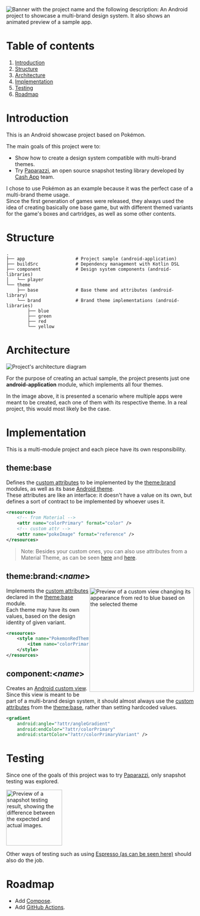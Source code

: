 <img src="https://user-images.githubusercontent.com/35379633/152901416-1f8cf4f0-45ba-44e0-973d-91dc64e463f6.gif" alt="Banner with the project name and the following description: An Android project to showcase a multi-brand design system. It also shows an animated preview of a sample app."/>

# Table of contents
1. [Introduction](#introduction)
2. [Structure](#structure)
3. [Architecture](#architecture)
4. [Implementation](#implementation)
5. [Testing](#testing)
6. [Roadmap](#roadmap)

# Introduction
This is an Android showcase project based on Pokémon.

The main goals of this project were to:
- Show how to create a design system compatible with multi-brand themes.
- Try [Paparazzi](https://github.com/cashapp/paparazzi), an open source snapshot testing library developed by [Cash App](https://github.com/cashapp) team.

I chose to use Pokémon as an example because it was the perfect case of a multi-brand theme usage.</br>
Since the first generation of games were released, they always used the idea of creating basically one base game, but with different themed variants for the game's boxes and cartridges, as well as some other contents.

# Structure
```
.
├── app                   # Project sample (android-application)
├── buildSrc              # Dependency management with Kotlin DSL
├── component             # Design system components (android-libraries)
│   └── player
└── theme
    ├── base              # Base theme and attributes (android-library)
    └── brand             # Brand theme implementations (android-libraries)
        ├── blue
        ├── green
        ├── red
        └── yellow
```

# Architecture
<img src="https://user-images.githubusercontent.com/35379633/152466454-28843616-3743-4874-9e6e-7f9d1844f28d.gif" alt="Project's architecture diagram"/>

For the purpose of creating an actual sample, the project presents just one **android-application** module, which implements all four themes.

In the image above, it is presented a scenario where multiple apps were meant to be created, each one of them with its respective theme. In a real project, this would most likely be the case.

# Implementation
This is a multi-module project and each piece have its own responsibility.

## theme:base
Defines the [custom attributes](https://developer.android.com/training/custom-views/create-view#customattr) to be implemented by the [theme:brand](#themebrandname) modules, as well as its base [Android theme](https://developer.android.com/guide/topics/ui/look-and-feel/themes).</br>
These attributes are like an interface: it doesn't have a value on its own, but defines a sort of contract to be implemented by whoever uses it.

```xml
<resources>
    <!-- from Material -->
    <attr name="colorPrimary" format="color" />
    <!-- custom attr -->
    <attr name="pokeImage" format="reference" />
</resources>
```

> Note: Besides your custom ones, you can also use attributes from a Material Theme, as can be seen [here](https://material.io/develop/android/docs/getting-started) and [here](https://material.io/blog/android-material-theme-color).

## theme:brand:<_name_>
<img align="right" src="https://user-images.githubusercontent.com/35379633/152628892-6b548372-e428-4aa8-9eb5-4720db310305.gif" alt="Preview of a custom view changing its appearance from red to blue based on the selected theme" width="280" style="display: inline; float: right"/>

Implements the [custom attributes](https://developer.android.com/training/custom-views/create-view#customattr) declared in the [theme:base](#themebase) module.</br>
Each theme may have its own values, based on the design identity of given variant.

```xml
<resources>
    <style name="PokemonRedTheme" parent="PokemonBaseTheme">
        <item name="colorPrimary">#c62828</item>
    </style>
</resources>
```

## component:<_name_>
Creates an [Android custom view](https://developer.android.com/guide/topics/ui/custom-components). Since this view is meant to be part of a multi-brand design system, it should almost always use the [custom attributes](https://developer.android.com/training/custom-views/create-view#customattr) from the [theme:base](#themebase), rather than setting hardcoded values.

```xml
<gradient
    android:angle="?attr/angleGradient"
    android:endColor="?attr/colorPrimary"
    android:startColor="?attr/colorPrimaryVariant" />
```

# Testing
Since one of the goals of this project was to try [Paparazzi](https://github.com/cashapp/paparazzi), only snapshot testing was explored.

<img src="https://user-images.githubusercontent.com/35379633/152630899-937149dc-f49e-4aa8-90c4-82245be784fd.gif" alt="Preview of a snapshot testing result, showing the difference between the expected and actual images." width="150"/>

Other ways of testing such as using [Espresso (as can be seen here)](https://developer.android.com/training/testing/instrumented-tests) should also do the job.

# Roadmap
- Add [Compose](https://developer.android.com/jetpack/compose).
- Add [GitHub Actions](https://github.com/features/actions).
